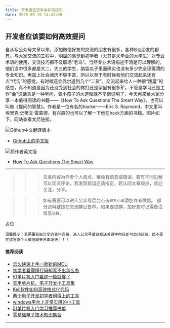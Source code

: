 ```yaml
---
title: 开发者应该学会如何提问
date: 2025-05-19 14:42:00
---
```


## 开发者应该要如何高效提问
自从写公众号文章以来，添加微信好友的交流的朋友有很多，各种`段位`朋友的都有。与大家交流的工程中，明显的感觉到初学者（尤其是未毕业的大学生）对专业术语的使用，交流技巧都不及职场“老鸟”。当然专业术语描述不清是可以理解的，他们当中很多都是大二，大三的学生，脑袋瓜子里面确实也没有多少完全理得清的专业知识。再加上社会阅历不够丰富，所以以至于有时候和他们交流起来还有点“代沟”的感觉。有时候还会偶尔遇到几个“二货”，交流起来给人一种很“跋扈”的感觉，真不知道是因为还没受到社会的拷打还是家里有很多矿。不管是学习还是工作“会”说话真是一种学问，骗小孩子的大道理就不举例说明了，今天再来给大家分享一本值得阅读的书籍——《How To Ask Questions The Smart Way》，也可以叫做《提问的智慧》。作者是一位有名的hacker——Eric S. Raymond，中文里叫埃里克·史蒂文·雷蒙德，有兴趣的也可以了解一下他在hack方面的书籍。图片如下，网站查看文后链接。

![Github中文翻译版本](https://files.mdnice.com/user/38598/796d3048-a611-4870-9f6a-cae72fcb39af.png)

- [Github上的中文版](https://github.com/ryanhanwu/How-To-Ask-Questions-The-Smart-Way "Github上的中文版")

![原作者英文版](https://files.mdnice.com/user/38598/a6f673f8-aa44-44b2-9ccc-94ed216bca86.png)

- [How To Ask Questions The Smart Way](http://www.catb.org/~esr/faqs/smart-questions.html "How To Ask Questions The Smart Way")

----
>>>文章内容为作者个人观点，难免有疏忽或错误，若有不同见解可以交流评论，若发现错误还请指正，若认同文章观点，欢迎关注，分享。

>>>如有需要可以进入公众号后台点击`联系小编`添加作者微信。
部分资料链接在交流群公告中，如果要进群，加好友时记得备注信息`进群`。

占位

`温馨提示：若需要获取分享的资料连接，进入公众号后台发送关键字内容即可自动获取，而不是在留言或个人微信聊天界面发送！！！`

#### 推荐阅读
- [怎么快速上手一款新的MCU](https://mp.weixin.qq.com/s?__biz=MzI1OTQ4MTg4Ng==&mid=2247485581&idx=1&sn=b36e6536717774f7931c7aa93d5b237a&chksm=ea7900fcdd0e89ea0db13737720edc996fcb3fdbab3e43b4a92316240ac66d4b5a8bf9a07e78&token=466212876&lang=zh_CN#rd)
- [初学者看得懂代码却写不出怎么办](https://mp.weixin.qq.com/s?__biz=MzI1OTQ4MTg4Ng==&mid=2247485862&idx=1&sn=830ede5ac467c8d396adfbea141f0526&chksm=ea7901d7dd0e88c1e8e5396305ab83c6fbd884cf356ad64c54463230364e865a1659f193dd1f&token=63320980&lang=zh_CN#rd)
- [51单片机入门看这一篇就够了](https://mp.weixin.qq.com/s?__biz=MzI1OTQ4MTg4Ng==&mid=2247485523&idx=1&sn=b7fcd1b86e2467d6f03b1a520c39bb06&chksm=ea790022dd0e893452c4994fa16d63111b16d9878c303712f695b58b7af360b7b18c1ed4b201&token=1711068967&lang=zh_CN#rd)
- [实用单片机、电子开发小工具集](https://mp.weixin.qq.com/s?__biz=MzI1OTQ4MTg4Ng==&mid=2247485606&idx=1&sn=2b433faa2e436fc762dc538c9cf3fe14&chksm=ea7900d7dd0e89c169f8948ff3d423016c8f51f1c914eb7b0d20cba8145b9ffa54815915d67b&token=1580674001&lang=zh_CN#rd)
- [Keil软件如何高效格式化代码](https://mp.weixin.qq.com/s?__biz=MzI1OTQ4MTg4Ng==&mid=2247485572&idx=1&sn=17cefa35d9d660083d419a7e9b6db6f7&chksm=ea7900f5dd0e89e35b65ba26354cc69ad24f686d8e18abd34e0932567a9345e8c9ed653eee6b&token=1711068967&lang=zh_CN#rd)
- [两个电子开发初学者用得上的工具](https://mp.weixin.qq.com/s?__biz=MzI1OTQ4MTg4Ng==&mid=2247485987&idx=1&sn=106e52add61999ae4bddd8b28c7ed2b1&chksm=ea790252dd0e8b44e36e26f20153b1bd73a0fff98ef3c50330358435a9dfac2d97e04a30d59e&token=63320980&lang=zh_CN#rd)
- [windows平台上非常实用的小工具](https://mp.weixin.qq.com/s?__biz=MzI1OTQ4MTg4Ng==&mid=2247485420&idx=2&sn=728ca4abbadf7caf51c392e7d7045cbe&chksm=ea790f9ddd0e868b9fa162c80db1876199845f387bbe851c8d38a4e8412329ae635916c13cfb&token=1711068967&lang=zh_CN#rd)
- [51单片机入门学习推荐书单](https://mp.weixin.qq.com/s?__biz=MzI1OTQ4MTg4Ng==&mid=2247485689&idx=3&sn=d4c0d26781f307ffd26defdc4022c928&chksm=ea790088dd0e899e2872692b9568309e779acfc515e82c28a853d4228de2e2b8f7ee7149913f&token=63320980&lang=zh_CN#rd)
- [零基础电子技术知识集合](https://mp.weixin.qq.com/s?__biz=MzI1OTQ4MTg4Ng==&mid=2247485689&idx=4&sn=211c2d0871a19c5e92cdf0c34f01d96b&chksm=ea790088dd0e899e3042a649a346bc98e94189d1fd18da2b954a7ddb781582dc2d0a82e07f4d&token=970763775&lang=zh_CN#rd)
----
